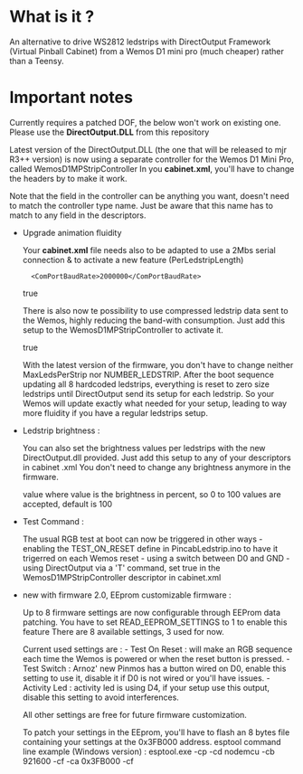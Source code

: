 # What is it ?
An alternative to drive WS2812 ledstrips with DirectOutput Framework (Virtual Pinball Cabinet) from a Wemos D1 mini pro (much cheaper) rather than a Teensy.

# Important notes
Currently requires a patched DOF, the below won't work on existing one. Please use the **DirectOutput.DLL** from this repository

Latest version of the DirectOutput.DLL (the one that will be released to mjr R3++ version) is now using a separate controller for the Wemos D1 Mini Pro, called WemosD1MPStripController
In you **cabinet.xml**, you'll have to change the <TeensyStripController></TeesyStripController> headers by <WemosD1MPStripController></WemosD1MPStripController> to make it work.

Note that the <Name> field in the controller can be anything you want, doesn't need to match the controller type name.
Just be aware that this name has to match to any <OutputControllerName> field in the <LedStrip> descriptors.

* Upgrade animation fluidity

	Your **cabinet.xml** file needs also to be adapted to use a 2Mbs serial connection & to activate a new feature (PerLedstripLength)

    	<ComPortBaudRate>2000000</ComPortBaudRate>
	<SendPerLedstripLength>true</SendPerLedstripLength>

	There is also now te possibility to use compressed ledstrip data sent to the Wemos, highly reducing the band-with consumption.
	Just add this setup to the WemosD1MPStripController to activate it.

	<UseCompression>true</UseCompression>
	
	With the latest version of the firmware, you don't have to change neither MaxLedsPerStrip nor NUMBER_LEDSTRIP.
	After the boot sequence updating all 8 hardcoded ledstrips, everything is reset to zero size ledstrips until DirectOutput send its setup for each ledstrip.
	So your Wemos will update exactly what needed for your setup, leading to way more fluidity if you have a regular ledstrips setup.

* Ledstrip brightness :
	
	You can also set the brightness values per ledstrips with the new DirectOutput.dll provided.
	Just add this setup to any of your <LedStrip> descriptors in cabinet .xml
	You don't need to change any brightness anymore in the firmware.

	<Brightness>value</Brightness> where value is the brightness in percent, so 0 to 100 values are accepted, default is 100
	
* Test Command : 

	The usual RGB test at boot can now be triggered in other ways
		- enabling the TEST_ON_RESET define in PincabLedstrip.ino to have it trigerred on each Wemos reset
		- using a switch between D0 and GND
		- using DirectOutput via a 'T' command, set <TestOnConnect>true</TestOnConnect> in the WemosD1MPStripController descriptor in cabinet.xml

* new with firmware 2.0, EEprom customizable firmware :

	Up to 8 firmware settings are now configurable through EEProm data patching.
	You have to set READ_EEPROM_SETTINGS to 1 to enable this feature
	There are 8 available settings, 3 used for now.

	Current used settings are : 
		-	Test On Reset : will make an RGB sequence each time the Wemos is powered or when the reset button is pressed.
		- 	Test Switch : Arnoz' new Pinmos has a button wired on D0, enable this setting to use it, disable it if D0 is not wired or you'll have issues.
		-	Activity Led : activity led is using D4, if your setup use this output, disable this setting to avoid interferences.

	All other settings are free for future firmware customization.

	To patch your settings in the EEprom, you'll have to flash an 8 bytes file containing your settings at the 0x3FB000 address.
	esptool command line example (Windows version) : 
		esptool.exe -cp <COMPORT> -cd nodemcu -cb 921600 -cf <FirmwareFile> -ca 0x3FB000 -cf <SettingsFile>


	




	
	
